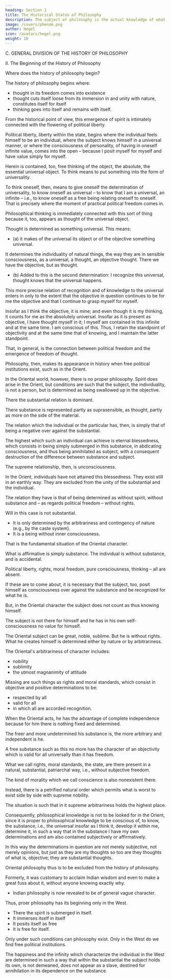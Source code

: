 ```yaml
---
heading: Section 1
title: The Historical Status of Philosophy
description: The subject of philosophy is the actual knowledge of what truly is.
image: /covers/phenom.png
author: Hegel
icon: /avatars/hegel.png
weight: 10
---
```



C. GENERAL DIVISION OF THE HISTORY OF PHILOSOPHY

II. The Beginning of the History of Philosophy

Where does the history of philosophy begin?

<!-- The answer to this question is already contained immediately in what has preceded.  -->

The history of philosophy begins where:
- thought in its freedom comes into existence
- thought cuts itself loose from its immersion in and unity with nature, constitutes itself for itself
- thinking goes into itself and remains with itself.

From the historical point of view, this emergence of spirit is intimately connected with the flowering of political liberty.

Political liberty, liberty within the state, begins where the individual feels himself to be an individual, where the subject knows himself in a universal manner, or where the consciousness of personality, of having in oneself infinite value, comes into the open – because I posit myself for myself and have value simply for myself. 

Herein is contained, too, free thinking of the object, the absolute, the essential universal object. To think means to put something into the form of universality. 

To think oneself, then, means to give oneself the determination of universality, to know oneself as universal – to know that I am a universal, an infinite – i.e., to know oneself as a free being relating oneself to oneself. That is precisely where the moment of practical political freedom comes in. 

Philosophical thinking is immediately connected with this sort of thing because it, too, appears as thought of the universal object. 

Thought is determined as something universal. This means:

- (a) it makes of the universal its object or of the objective something universal. 

It determines the individuality of natural things, the way they are in sensible consciousness, as a universal, a thought, an objective thought. There we have the objective, but as thought. 

- (b) Added to this is the second determination: I recognize this universal, thought knows that the universal happens. 

This more precise relation of recognition and of knowledge to the universal enters in only to the extent that the objective in question continues to be for me the objective and that I continue to grasp myself for myself. 

Insofar as I think the objective, it is mine; and even though it is my thinking, it counts for me as the absolutely universal. Insofar as it is present as objective, I have thought myself in it; I myself am contained in this infinite and at the same time. I am conscious of this. Thus, I retain the standpoint of objectivity and at the same time that of knowing, and I maintain the latter standpoint. 

That, in general, is the connection between political freedom and the emergence of freedom of thought.


Philosophy, then, makes its appearance in history when free political institutions exist, such as in the Orient. 

In the Oriental world, however, there is no proper philosophy. Spirit does arise in the Orient, but conditions are such that the subject, the individuality, is not a person, but is determined as being swallowed up in the objective. 

There the substantial relation is dominant.

There substance is represented partly as suprasensible, as thought, partly as more on the side of the material. 

The relation which the individual or the particular has, then, is simply that of being a negative over against the substantial. 

The highest which such an individual can achieve is eternal blessedness, which consists in being simply submerged in this substance, in abdicating consciousness, and thus being annihilated as subject, with a consequent destruction of the difference between substance and subject. 

The supreme relationship, then, is unconsciousness. 

In the Orient, individuals have not attained this blessedness. They exist still in an earthly way. They are excluded from the unity of the substantial and the individual. 

The relation they have is that of being determined as without spirit, without substance and – as regards political freedom – without rights. 

Will in this case is not substantial.
- It is only determined by the arbitrariness and contingency of nature (e.g., by the caste system). 
- It is a being without inner consciousness.

That is the fundamental situation of the Oriental character. 

What is affirmative is simply substance. The individual is without substance, and is accidental. 

Political liberty, rights, moral freedom, pure consciousness, thinking – all are absent. 

If these are to come about, it is necessary that the subject, too, posit himself as consciousness over against the substance and be recognized for what he is. 

But, in the Oriental character the subject does not count as thus knowing himself. 

The subject is not there for himself and he has in his own self-consciousness no value for himself. 

The Oriental subject can be great, noble, sublime. But he is without rights. What he creates himself is determined either by nature or by arbitrariness.

 <!-- still what characterizes him chiefly is that as an individual he is  -->

The Oriental's arbitrariness of character includes: 
- nobility
- sublimity
- the utmost magnanimity of attitude

<!-- and by the same token contingent.  -->

Missing are such things as rights and moral standards, which consist in objective and positive determinations to be:
- respected by all
- valid for all
- in which all are accorded recognition. 

When the Oriental acts, he has the advantage of complete independence because for him there is nothing fixed and determined.

The freer and more undetermined his substance is, the more arbitrary and independent is he. 

A free substance such as this no more has the character of an objectivity which is valid for all universally than it has freedom.

What we call rights, moral standards, the state, are there present in a natural, substantial, patriarchal way, i.e., without subjective freedom. 

The kind of morality which we call conscience is also nonexistent there. 

Instead, there is a petrified natural order which permits what is worst to exist side by side with supreme nobility. 

The situation is such that in it supreme arbitrariness holds the highest place.

Consequently, philosophical knowledge is not to be looked for in the Orient, since it is proper to philosophical knowledge to be conscious of, to know, the substance, i.e., the universal insofar as I think it, develop it within me, determine it, in such a way that in the substance I have my own determinations and am also contained subjectively or affirmatively.

In this way the determinations in question are not merely subjective, not merely opinions, but just as they are my thoughts so too are they thoughts of what is, objective; they are substantial thoughts.

Oriental philosophy thus is to be excluded from the history of philosophy. 

<!-- Still, in the overall treatment, I shall, nevertheless, say a few words about it, particularly the Indian and the Chinese. Previously I have ignored Oriental thought, but recently it has become possible to pass judgment in its regard.  -->

Formerly, it was customary to acclaim Indian wisdom and even to make a great fuss about it, without anyone knowing exactly why. 
- Indian philosophy is now revealed to be of general vague character. 

<!-- Only now do we have more precise information, which corresponds naturally to its somewhat general character. It is not enough, however, simply to contrast the universal concept with the former sort of vague conjecture; we must now, wherever possible, proceed historically. -->

Thus, proer philosophy has its beginning only in the West. 
- There the spirit is submerged in itself.
- It immerses itself in itself
- It posits itself as free
- It is free for itself. 

Only under such conditions can philosophy exist. Only in the West do we find free political institutions. 

The happiness and the infinity which characterize the individual in the West are determined in such a way that within the substantial the subject holds its own, is not demeaned, does not appear as a slave, destined for annihilation in its dependence on the substance.
